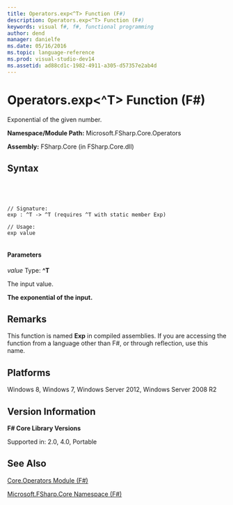 ```yaml
---
title: Operators.exp<^T> Function (F#)
description: Operators.exp<^T> Function (F#)
keywords: visual f#, f#, functional programming
author: dend
manager: danielfe
ms.date: 05/16/2016
ms.topic: language-reference
ms.prod: visual-studio-dev14
ms.assetid: ad88cd1c-1982-4911-a305-d57357e2ab4d 
---
```


# Operators.exp<^T> Function (F#)

Exponential of the given number.

**Namespace/Module Path:** Microsoft.FSharp.Core.Operators

**Assembly:** FSharp.Core (in FSharp.Core.dll)


## Syntax



```




// Signature:
exp : ^T -> ^T (requires ^T with static member Exp)

// Usage:
exp value


```





#### Parameters
*value*
Type: **^T**


The input value.



**The exponential of the input.**
## Remarks
This function is named **Exp** in compiled assemblies. If you are accessing the function from a language other than F#, or through reflection, use this name.


## Platforms
Windows 8, Windows 7, Windows Server 2012, Windows Server 2008 R2


## Version Information
**F# Core Library Versions**

Supported in: 2.0, 4.0, Portable




## See Also
[Core.Operators Module &#40;F&#35;&#41;](Core.Operators-Module-%5BFSharp%5D.md)

[Microsoft.FSharp.Core Namespace &#40;F&#35;&#41;](Microsoft.FSharp.Core-Namespace-%5BFSharp%5D.md)

